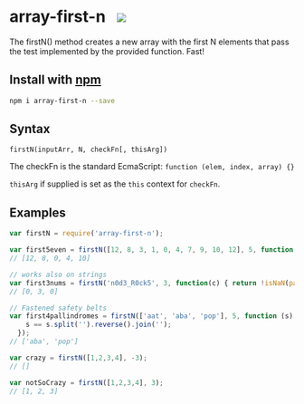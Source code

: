 # array-first-n &nbsp;<a>	<img src="https://api.travis-ci.org/ashubham/array-first-n.png"/>  </a>

The firstN() method creates a new array with the first N elements that pass the test implemented by the provided function. Fast!

## Install with [npm](npmjs.org)

```bash
npm i array-first-n --save
```

## Syntax

`firstN(inputArr, N, checkFn[, thisArg])`

The checkFn is the standard EcmaScript:
`function (elem, index, array) {}`

`thisArg` if supplied is set as the `this` context for `checkFn`.

## Examples

```javascript
var firstN = require('array-first-n');

var first5even = firstN([12, 8, 3, 1, 0, 4, 7, 9, 10, 12], 5, function(i) { return i%2 === 0});
// [12, 8, 0, 4, 10]

// works also on strings
var first3nums = firstN('n0d3_R0ck5', 3, function(c) { return !isNaN(parseInt(c)); });
// [0, 3, 0]

// Fastened safety belts
var first4pallindromes = firstN(['aat', 'aba', 'pop'], 5, function (s) { 
    s == s.split('').reverse().join(''); 
  });
// ['aba', 'pop']

var crazy = firstN([1,2,3,4], -3);
// []

var notSoCrazy = firstN([1,2,3,4], 3);
// [1, 2, 3]
```
